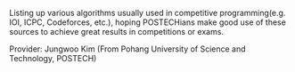 Listing up various algorithms usually used in competitive programming(e.g. IOI, ICPC, Codeforces, etc.), hoping POSTECHians make good use of these sources to achieve great results in competitions or exams.

Provider: Jungwoo Kim (From Pohang University of Science and Technology, POSTECH)
